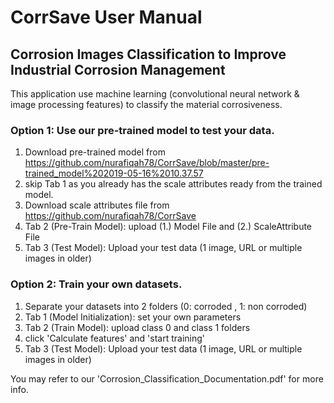 # CorrSave User Manual
## Corrosion Images Classification to Improve Industrial Corrosion Management
This application use machine learning (convolutional neural network & image processing features) to classify the material corrosiveness.

### Option 1: Use our pre-trained model to test your data.
1. Download pre-trained model from https://github.com/nurafiqah78/CorrSave/blob/master/pre-trained_model%202019-05-16%2010.37.57
2. skip Tab 1 as you already has the scale attributes ready from the trained model.
3. Download scale attributes file from https://github.com/nurafiqah78/CorrSave
4. Tab 2 (Pre-Train Model): upload (1.) Model File and (2.) ScaleAttribute File
5. Tab 3 (Test Model): Upload your test data (1 image, URL or multiple images in older)

### Option 2: Train your own datasets.
1. Separate your datasets into 2 folders (0: corroded , 1: non corroded)
2. Tab 1 (Model Initialization): set your own parameters
3. Tab 2 (Train Model): upload class 0 and class 1 folders
4. click 'Calculate features' and 'start training'
5. Tab 3 (Test Model): Upload your test data (1 image, URL or multiple images in older)

You may refer to our 'Corrosion_Classification_Documentation.pdf' for more info.
